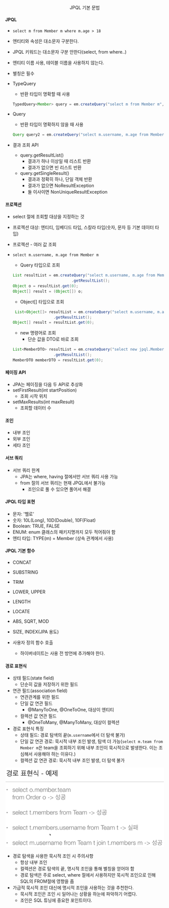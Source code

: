 <div align="center">
    JPQL 기본 문법
</div>

#### JPQL
- `select m from Member m where m.age > 18`
- 엔티티와 속성은 대소문자 구분한다.
- JPQL 키워드는 대소문자 구분 안한다(select, from where..)
- 엔티티 이름 사용, 테이블 이름을 사용하지 않는다.
- 별칭은 필수

- TypeQuery
    - 반환 타입이 명확할 때 사용
  ```java
  TypedQuery<Member> query = em.createQuery("select m from Member m", Member.class);
  ```
- Query
    - 반환 타입이 명확하지 않을 때 사용
  ```java
  Query query2 = em.createQuery("select m.username, m.age from Member m");
  ```

- 결과 조회 API
    - query.getResultList()
        - 결과가 하나 이상일 때 리스트 반환
        - 결과가 없으면 빈 리스트 반환
    - query.getSingleResult()
        - 결과과 정확히 하나, 단일 객체 반환
        - 결과가 없으면 NoResultException
        - 둘 이사이면 NonUniqueResultException

#### 프로젝션
- select 절에 조회할 대상을 지정하는 것
- 프로젝션 대상: 엔티티, 임베디드 타입, 스칼라 타입(숫자, 문자 등 기본 데이터 타입)

- 프로젝션 - 여러 값 조회
- `select m.username, m.age from Member m`
  - Query 타입으로 조회
  ```java
  List resultList = em.createQuery("select m.username, m.age from Member m")
                            .getResultList();
  Object o = resultList.get(0);
  Object[] result = (Object[]) o;
  ```
  - Object[] 타입으로 조회
  ```java
   List<Object[]> resultList = em.createQuery("select m.username, m.age from Member m", Object[].class)
                    .getResultList();
  Object[] result = resultList.get(0);  
  ```
  - new 명령어로 조회
    - 단순 값을 DTO로 바로 조회
  ```java
  List<MemberDTO> resultList = em.createQuery("select new jpql.MemberDTO(m.username, m.age) from Member m", MemberDTO.class)
                    .getResultList();
  MemberDTO memberDTO = resultList.get(0);
  ```
  
#### 페이징 API
- JPA는 페이징을 다음 두 API로 추상화
- setFirstResult(int startPosition)
  - 조회 시작 위치
- setMaxResults(int maxResult)
  - 조회할 데이터 수

#### 조인
- 내부 조인
- 외부 조인
- 세타 조인

#### 서브 쿼리
- 서브 쿼리 한계
  - JPA는 where, having 절에서만 서브 쿼리 사용 가능
  - from 절의 서브 쿼리는 현재 JPQL에서 불가능
    - 조인으로 풀 수 있으면 풀어서 해결

#### JPQL 타입 표현
- 문자: '헬로'
- 숫자: 10L(Long), 10D(Double), 10F(Float)
- Boolean: TRUE, FALSE
- ENUM: enum 클래스의 패키지명까지 모두 적어줘야 함
- 엔티 타입: TYPE(m) = Member (상속 관계에서 사용)

#### JPQL 기본 함수
- CONCAT
- SUBSTRING
- TRIM
- LOWER, UPPER
- LENGTH
- LOCATE
- ABS, SQRT, MOD
- SIZE, INDEX(JPA 용도)

- 사용자 정의 함수 호출
  - 하이버네이트는 사용 전 방언에 추가해야 한다.

#### 경로 표현식
- 상태 필드(state field)
  - 단순히 값을 저장하기 위한 필드
- 연관 필드(association field)
  - 연관관계를 위한 필드
  - 단일 값 연관 필드
    - @ManyToOne, @OneToOne, 대상이 엔티티
  - 컬렉션 값 연관 필드
    - @OneToMany, @ManyToMany, 대상이 컬렉션
- 경로 표현식 특징
  - 상태 필드: 경로 탐색의 끝(`m.username`에서 더 탐색 불가)
  - 단일 값 연관 경로: 묵시적 내부 조인 발생, 탐색 더 가능(`select m.team from Member m`은 team을 조회하기 위해 내부 조인이 묵시적으로 발생한다. 이는 조심해서 사용해야 하는 이유다.)
  - 컬렉션 값 연관 경로: 묵시적 내부 조인 발생, 더 탐색 불가

![img.png](img.png)

- 경로 탐색을 사용한 묵시적 조인 시 주의사항
  - 항상 내부 조인
  - 컬렉션은 경로 탐색의 끝, 명시적 조인을 통해 별칭을 얻어야 함
  - 경로 탐색은 주로 select, where 절에서 사용하지만 묵시적 조인으로 인해 SQL의 FROM절에 영향을 줌
- 가급적 묵시적 조인 대신에 명시적 조인을 사용하는 것을 추천한다.
  - 묵시적 조인은 조인 시 일어나는 상황을 하눈에 파악하기 어렵다.
  - 조인은 SQL 튜닝에 중요한 포인트이다.
